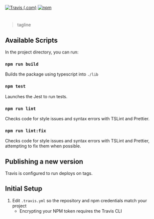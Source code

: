[![Travis (.com)](https://img.shields.io/travis/com/elviswolcott/vscode-highlight?logo=travis)](https://travis-ci.com/elviswolcott/vscode-highlight)
[![npm](https://img.shields.io/npm/v/vscode-highlight?label=vscode-highlight&logo=npm)](https://www.npmjs.com/package/vscode-highlight)
# <package-name>

> tagline

## Available Scripts

In the project directory, you can run:

### `npm run build`

Builds the package using typescript into `./lib`

### `npm test`

Launches the Jest to run tests.

### `npm run lint`

Checks code for style issues and syntax errors with TSLint and Prettier.

### `npm run lint:fix`

Checks code for style issues and syntax errors with TSLint and Prettier, attempting to fix them when possible.

## Publishing a new version

Travis is configured to run deploys on tags.

## Initial Setup

1. Edit `.travis.yml` so the repository and npm credentials match your project
    * Encrypting your NPM token requires the Travis CLI
